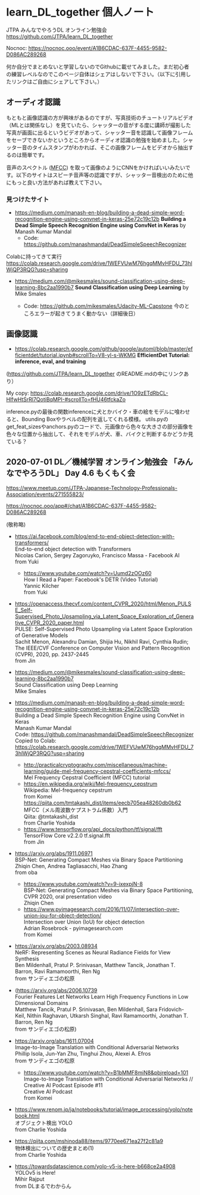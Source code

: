# learn_DL_together 個人ノート

JTPA みんなでやろうDL オンライン勉強会 https://github.com/JTPA/learn_DL_together

Nocnoc: https://nocnoc.ooo/event/A1B6CDAC-637F-4455-9582-D086AC289268

何か自分でまとめないと学習しないのでGithubに載せてみました。まだ初心者の練習レベルなのでこのページ自体はシェアはしないで下さい。（以下に引用したリンクはご自由にシェアして下さい。）

## オーディオ認識

もともと画像認識の方が興味があるのですが、写真技術のチュートリアルビデオ（MLとは関係なし）を見ていたら、シャッターの音がする度に講師が撮影した写真が画面に出るというビデオがあって、シャッター音を認識して画像フレームをセーブできないかというところからオーディオ認識の勉強を始めました。シャッター音のタイムスタンプがわかれば、そこの画像フレームをビデオから抽出するのは簡単です。

音声のスペクトル ([MFCC](https://en.wikipedia.org/wiki/Mel-frequency_cepstrum)) を取って画像のようにCNNをかければいいみたいです。以下のサイトはスピーチ音声等の認識ですが、シャッター音検出のために他にもっと良い方法があれば教えて下さい。

### 見つけたサイト

* https://medium.com/manash-en-blog/building-a-dead-simple-word-recognition-engine-using-convnet-in-keras-25e72c19c12b
**Building a Dead Simple Speech Recognition Engine using ConvNet in Keras** by Manash Kumar Mandal
  * Code: https://github.com/manashmandal/DeadSimpleSpeechRecognizer

Colabに持ってきて実行
https://colab.research.google.com/drive/1WEFVUwM76hgqMMvHFDU_73hlWjQP3RQG?usp=sharing

* https://medium.com/@mikesmales/sound-classification-using-deep-learning-8bc2aa1990b7
**Sound Classification using Deep Learning** by Mike Smales

  * Code: https://github.com/mikesmales/Udacity-ML-Capstone
  今のところエラーが起きてうまく動かない（詳細後日）

## 画像認識

* https://colab.research.google.com/github/google/automl/blob/master/efficientdet/tutorial.ipynb#scrollTo=V8-yl-s-WKMG
**EfficientDet Tutorial: inference, eval, and training**

(https://github.com/JTPA/learn_DL_together のREADME.mdの中にリンクあり）

My copy: https://colab.research.google.com/drive/1O9zETdRbCL-HlfwHtSrRl7QotiBqMPI-#scrollTo=fHU46tfckaZo

inference.pyの最後の関数inferenceに犬とかバイク・車の絵をモデルに喰わせると、Bounding Boxやラベルの配列を返してくれる模様。
utils.pyのget_feat_sizesやanchors.pyのコードで、元画像から色々な大きさの部分画像を色々な位置から抽出して、それをモデルが犬、車、バイクと判断するかどうか見ている？

## 2020-07-01 DL／機械学習 オンライン勉強会 「みんなでやろうDL」 Day 4.6 もくもく会

https://www.meetup.com/JTPA-Japanese-Technology-Professionals-Association/events/271555823/

https://nocnoc.ooo/app#/chat/A1B6CDAC-637F-4455-9582-D086AC289268

(敬称略)

* https://ai.facebook.com/blog/end-to-end-object-detection-with-transformers/ <br/>
End-to-end object detection with Transformers <br/>
Nicolas Carion, Sergey Zagoruyko, Francisco Massa - Facebook AI <br/>
from Yuki <br/>
    * https://www.youtube.com/watch?v=Uumd2zOOz60 <br/>
    How I Read a Paper: Facebook's DETR (Video Tutorial) <br/>
    Yannic Kilcher <br/>
    from Yuki

* https://openaccess.thecvf.com/content_CVPR_2020/html/Menon_PULSE_Self-Supervised_Photo_Upsampling_via_Latent_Space_Exploration_of_Generative_CVPR_2020_paper.html <br/>
PULSE: Self-Supervised Photo Upsampling via Latent Space Exploration of Generative Models <br/>
Sachit Menon, Alexandru Damian, Shijia Hu, Nikhil Ravi, Cynthia Rudin; The IEEE/CVF Conference on Computer Vision and Pattern Recognition (CVPR), 2020, pp. 2437-2445 <br/>
from Jin

* https://medium.com/@mikesmales/sound-classification-using-deep-learning-8bc2aa1990b7 <br/>
Sound Classification using Deep Learning <br/>
Mike Smales <br/>
* https://medium.com/manash-en-blog/building-a-dead-simple-word-recognition-engine-using-convnet-in-keras-25e72c19c12b <br/>
Building a Dead Simple Speech Recognition Engine using ConvNet in Keras <br/>
Manash Kumar Mandal <br/>
    Code: https://github.com/manashmandal/DeadSimpleSpeechRecognizer <br/>
    Copied to Colab: https://colab.research.google.com/drive/1WEFVUwM76hgqMMvHFDU_73hlWjQP3RQG?usp=sharing <br/>
    * http://practicalcryptography.com/miscellaneous/machine-learning/guide-mel-frequency-cepstral-coefficients-mfccs/ <br/>
    Mel Frequency Cepstral Coefficient (MFCC) tutorial <br/>
    * https://en.wikipedia.org/wiki/Mel-frequency_cepstrum <br/>
    Wikipedia: Mel-frequency cepstrum <br/>
    from Komei
    https://qiita.com/tmtakashi_dist/items/eecb705ea48260db0b62 <br/>
    MFCC（メル周波数ケプストラム係数）入門 <br/>
    Qiita: @tmtakashi_dist <br/>
    from Charlie Yoshida
    * https://www.tensorflow.org/api_docs/python/tf/signal/fft <br/>
    TensorFlow Core v2.2.0 tf.signal.fft <br/>
    from Jin

* https://arxiv.org/abs/1911.06971 <br/>
BSP-Net: Generating Compact Meshes via Binary Space Partitioning <br/>
Zhiqin Chen, Andrea Tagliasacchi, Hao Zhang <br/>
from oba <br/>
    * https://www.youtube.com/watch?v=9-ixexpjN-8 <br/>
    BSP-Net: Generating Compact Meshes via Binary Space Partitioning, CVPR 2020, oral presentation video <br/>
    Zhiqin Chen <br/>
    * https://www.pyimagesearch.com/2016/11/07/intersection-over-union-iou-for-object-detection/ <br/>
    Intersection over Union (IoU) for object detection <br/>
    Adrian Rosebrock - pyimagesearch.com <br/>
    from Komei <br/>

* https://arxiv.org/abs/2003.08934 <br/>
NeRF: Representing Scenes as Neural Radiance Fields for View Synthesis <br/>
Ben Mildenhall, Pratul P. Srinivasan, Matthew Tancik, Jonathan T. Barron, Ravi Ramamoorthi, Ren Ng <br/>
from サンディエゴの松原

* (https://arxiv.org/abs/2006.10739 <br/>
	Fourier Features Let Networks Learn High Frequency Functions in Low Dimensional Domains <br/>
	Matthew Tancik, Pratul P. Srinivasan, Ben Mildenhall, Sara Fridovich-Keil, Nithin Raghavan, Utkarsh Singhal, Ravi Ramamoorthi, Jonathan T. Barron, Ren Ng <br/>
 from サンディエゴの松原)

* https://arxiv.org/abs/1611.07004 <br/>
Image-to-Image Translation with Conditional Adversarial Networks <br/>
Phillip Isola, Jun-Yan Zhu, Tinghui Zhou, Alexei A. Efros <br/>
from サンディエゴの松原
    * https://www.youtube.com/watch?v=B1bMMF8miN8&pbjreload=101 <br/>
    Image-to-Image Translation with Conditional Adversarial Networks // Creative AI Podcast Episode #11 <br/>
    Creative AI Podcast <br/>
    from Komei

* https://www.renom.jp/ja/notebooks/tutorial/image_processing/yolo/notebook.html <br/>
オブジェクト検出 YOLO <br/>
from Charlie Yoshida
* https://qiita.com/mshinoda88/items/9770ee671ea27f2c81a9 <br/>
物体検出についての歴史まとめ(1) <br/>
from Charlie Yoshida
* https://towardsdatascience.com/yolo-v5-is-here-b668ce2a4908 <br/>
YOLOv5 is Here! <br/>
Mihir Rajput <br/>
from DLまるでわからん
